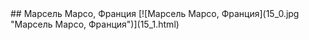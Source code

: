 <meta charset="utf-8">
<link rel='stylesheet' href='markdown.css'/>
## Марсель Марсо, Франция
[![Марсель Марсо, Франция](15_0.jpg "Марсель Марсо, Франция")](15_1.html)
